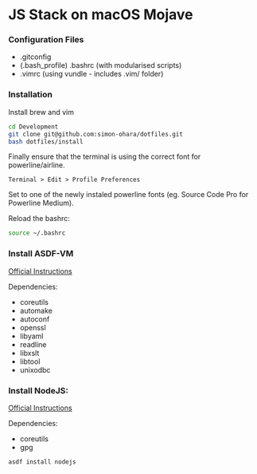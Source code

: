 # JS Stack on macOS Mojave

### Configuration Files

* .gitconfig
* (.bash_profile) .bashrc (with modularised scripts)
* .vimrc (using vundle - includes .vim/ folder)


### Installation

Install brew and vim

```bash
cd Development
git clone git@github.com:simon-ohara/dotfiles.git
bash dotfiles/install
```

Finally ensure that the terminal is using the correct font for powerline/airline. 

`Terminal > Edit > Profile Preferences`

Set to one of the newly instaled powerline fonts (eg. Source Code Pro for Powerline Medium).

Reload the bashrc:

```bash
source ~/.bashrc
```


### Install ASDF-VM

[Official Instructions](https://asdf-vm.com/#/)

Dependencies:

* coreutils
* automake
* autoconf
* openssl
* libyaml
* readline
* libxslt
* libtool
* unixodbc

### Install NodeJS:

[Official Instructions](https://github.com/asdf-vm/asdf-nodejs)

Dependencies:

* coreutils
* gpg

```bash
asdf install nodejs
```



